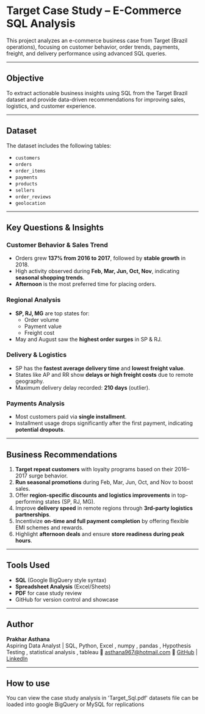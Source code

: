 # Target Case Study – E-Commerce SQL Analysis

This project analyzes an e-commerce business case from Target (Brazil operations), focusing on customer behavior, order trends, payments, freight, and delivery performance using advanced SQL queries.

---

## Objective

To extract actionable business insights using SQL from the Target Brazil dataset and provide data-driven recommendations for improving sales, logistics, and customer experience.

---

## Dataset

The dataset includes the following tables:
- `customers`
- `orders`
- `order_items`
- `payments`
- `products`
- `sellers`
- `order_reviews`
- `geolocation`

---

## Key Questions & Insights

### Customer Behavior & Sales Trend
- Orders grew **137% from 2016 to 2017**, followed by **stable growth** in 2018.
- High activity observed during **Feb, Mar, Jun, Oct, Nov**, indicating **seasonal shopping trends**.
- **Afternoon** is the most preferred time for placing orders.

### Regional Analysis
- **SP, RJ, MG** are top states for:
  - Order volume
  - Payment value
  - Freight cost
- May and August saw the **highest order surges** in SP & RJ.

### Delivery & Logistics
- SP has the **fastest average delivery time** and **lowest freight value**.
- States like AP and RR show **delays or high freight costs** due to remote geography.
- Maximum delivery delay recorded: **210 days** (outlier).

### Payments Analysis
- Most customers paid via **single installment**.
- Installment usage drops significantly after the first payment, indicating **potential dropouts**.

---

## Business Recommendations

1. **Target repeat customers** with loyalty programs based on their 2016–2017 surge behavior.
2. **Run seasonal promotions** during Feb, Mar, Jun, Oct, and Nov to boost sales.
3. Offer **region-specific discounts and logistics improvements** in top-performing states (SP, RJ, MG).
4. Improve **delivery speed** in remote regions through **3rd-party logistics partnerships**.
5. Incentivize **on-time and full payment completion** by offering flexible EMI schemes and rewards.
6. Highlight **afternoon deals** and ensure **store readiness during peak hours**.

---

## Tools Used

- **SQL** (Google BigQuery style syntax)
- **Spreadsheet Analysis** (Excel/Sheets)
- **PDF** for case study review
- GitHub for version control and showcase

---

## Author

**Prakhar Asthana**  
Aspiring Data Analyst | SQL, Python, Excel , numpy , pandas , Hypothesis Testing , statistical analysis , tableau 
📧 asthana967@hotmail.com
🔗 [GitHub](https://github.com/Prakhar967) | [LinkedIn](www.linkedin.com/in/prakhar-asthana-5b3a8b131)

---
## How to use

You can view the case study analysis in 'Target_Sql.pdf'
datasets file can be loaded into google BigQuery or MySQL for replications
